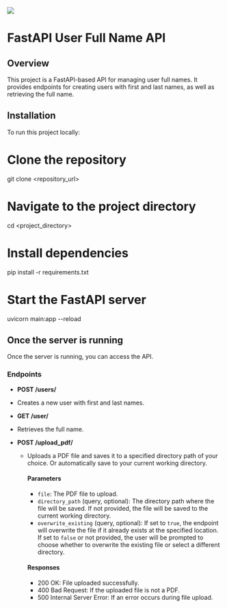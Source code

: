 <img src="https://encrypted-tbn0.gstatic.com/images?q=tbn:ANd9GcSJmhRwWJ82DoVR7v1wUR5uoYWxC2e4qrRlNF7zYWyB0zHCq2QhZsvcek0MA7dl_jD8x3k&usqp=CAU">

# FastAPI User Full Name API

## Overview
This project is a FastAPI-based API for managing user full names. It provides endpoints for creating users with first and last names, as well as retrieving the full name.

## Installation
To run this project locally:

# Clone the repository
git clone <repository_url>

# Navigate to the project directory
cd <project_directory>

# Install dependencies
pip install -r requirements.txt

# Start the FastAPI server
uvicorn main:app --reload


## Once the server is running
Once the server is running, you can access the API.

### Endpoints

- **POST /users/**
- Creates a new user with first and last names.

- **GET /user/**
- Retrieves the full name.

- **POST /upload_pdf/**
  - Uploads a PDF file and saves it to a specified directory path of your choice. Or automatically save to your current working directory.

    #### Parameters
    - `file`: The PDF file to upload.
    - `directory_path` (query, optional): The directory path where the file will be saved. If not provided, the file will be saved to the current working directory.
    - `overwrite_existing` (query, optional): If set to `true`, the endpoint will overwrite the file if it already exists at the specified location. If set to `false` or not provided, the user will be prompted to choose whether to overwrite the existing file or select a different directory.


    #### Responses
    - 200 OK: File uploaded successfully.
    - 400 Bad Request: If the uploaded file is not a PDF.
    - 500 Internal Server Error: If an error occurs during file upload.


